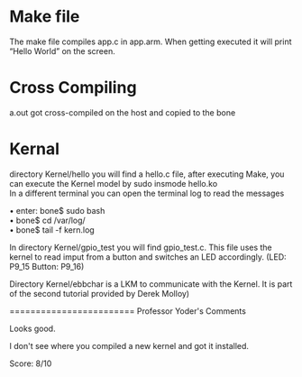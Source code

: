 
# Make file
The make file compiles app.c in app.arm. When getting executed it will print “Hello World” on the screen. <br />

# Cross Compiling 
a.out got cross-compiled on the host and copied to the bone <br />

# Kernal
directory Kernel/hello you will find a hello.c file, after executing Make, you can execute the Kernel model by sudo insmode hello.ko  <br /> 
In a different terminal you can open the terminal log to read the messages <br /> 

•	enter: bone$ sudo bash <br />
•	bone$ cd /var/log/ <br />
•	bone$ tail -f kern.log <br />

In directory Kernel/gpio_test you will find gpio_test.c. This file uses the kernel to read imput from a button and switches an LED accordingly. (LED: P9_15 Button: P9_16) <br />


Directory Kernel/ebbchar is a LKM to communicate with the Kernel. It is part of the second tutorial provided by Derek Molloy) <br />

========================
Professor Yoder's Comments

Looks good.  

I don't see where you compiled a new kernel and got it installed.

Score:  8/10
